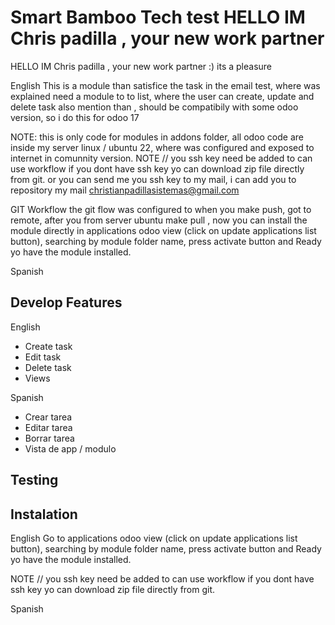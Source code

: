 # Smart Bamboo Tech test HELLO IM Chris padilla , your new work partner

HELLO IM Chris padilla , your new work partner :) its a pleasure

English
This is a module than satisfice the task in the email test, where was explained 
need a module to to list, where the user can create, update and delete task
also mention than , should be compatibily with some odoo version, so i do this
for odoo 17

NOTE: this is only code for modules in addons folder, all odoo code are inside my server linux / ubuntu 22, where was configured and exposed to internet in comunnity version.
NOTE // you ssh key need be added to can use workflow if you dont have ssh key yo
can download zip file directly from git. or you can send me you ssh key to my mail, i can add you to 
repository
my mail christianpadillasistemas@gmail.com

GIT Workflow
the git flow was configured to when you make push, got to remote, after you
from server ubuntu make pull , now you can install the module directly in
applications odoo view (click on update applications list button), searching by module folder name, press activate button and Ready yo have the module installed.

Spanish


## Develop Features 

English
- Create task 
- Edit task
- Delete task
- Views

Spanish
- Crear tarea
- Editar tarea
- Borrar tarea
- Vista de app / modulo

## Testing 


## Instalation

English
Go to applications odoo view (click on update applications list button), searching by module folder name, press activate button and Ready yo have the module installed.

NOTE // you ssh key need be added to can use workflow if you dont have ssh key yo
can download zip file directly from git.

Spanish
